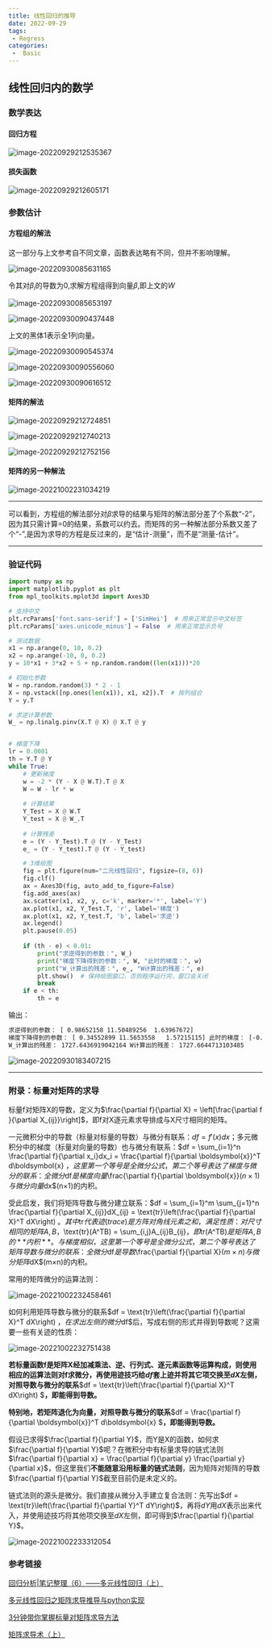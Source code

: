 ```yaml
---
title: 线性回归的推导
date: 2022-09-29
tags:
 - Regress
categories:
 -  Basic
---
```


## 线性回归内的数学

### 数学表达

#### 回归方程

![image-20220929212535367](http://imagebed.krins.cloud/api/image/6P282662.png)

#### 损失函数

![image-20220929212605171](http://imagebed.krins.cloud/api/image/XJLZND8N.png)

### 参数估计

#### 方程组的解法

这一部分与上文参考自不同文章，函数表达略有不同，但并不影响理解。

![image-20220930085631165](http://imagebed.krins.cloud/api/image/J620866P.png)

令其对$\beta_i$的导数为0,求解方程组得到向量$\beta$,即上文的$W$

![image-20220930085653197](http://imagebed.krins.cloud/api/image/NZNPZ6N4.png)

![image-20220930090437448](http://imagebed.krins.cloud/api/image/8PN222LR.png)

上文的黑体1表示全1列向量。

![image-20220930090545374](http://imagebed.krins.cloud/api/image/4TH468F2.png)

![image-20220930090556060](http://imagebed.krins.cloud/api/image/404R0L0T.png)

![image-20220930090616512](http://imagebed.krins.cloud/api/image/86446X4N.png)

#### 矩阵的解法

![image-20220929212724851](http://imagebed.krins.cloud/api/image/LVRDHJ28.png)

![image-20220929212740213](http://imagebed.krins.cloud/api/image/64JD8J20.png)

![image-20220929212752156](http://imagebed.krins.cloud/api/image/00022R4R.png)

#### 矩阵的另一种解法

![image-20221002231034219](http://imagebed.krins.cloud/api/image/H486L6J2.png)

---

可以看到，方程组的解法部分对$\beta$求导的结果与矩阵的解法部分差了个系数“-2”，因为其只需计算=0的结果，系数可以约去。而矩阵的另一种解法部分系数又差了个“-”,是因为求导的方程是反过来的，是“估计-测量”，而不是“测量-估计”。

---

### 验证代码

```python
import numpy as np
import matplotlib.pyplot as plt
from mpl_toolkits.mplot3d import Axes3D

# 支持中文
plt.rcParams['font.sans-serif'] = ['SimHei']  # 用来正常显示中文标签
plt.rcParams['axes.unicode_minus'] = False  # 用来正常显示负号

# 测试数据
x1 = np.arange(0, 10, 0.2)
x2 = np.arange(-10, 0, 0.2)
y = 10*x1 + 3*x2 + 5 + np.random.random((len(x1)))*20

# 初始化参数
W = np.random.random(3) * 2 - 1
X = np.vstack([np.ones(len(x1)), x1, x2]).T  # 按列组合
Y = y.T

# 求逆计算参数
W_ = np.linalg.pinv(X.T @ X) @ X.T @ y


# 梯度下降
lr = 0.0001
th = Y.T @ Y
while True:
    # 更新梯度
    w = -2 * (Y - X @ W.T).T @ X
    W = W - lr * w
    
    # 计算结果
    Y_Test = X @ W.T
    Y_test = X @ W_.T
    
    # 计算残差
    e = (Y - Y_Test).T @ (Y - Y_Test)
    e_ = (Y - Y_test).T @ (Y - Y_test)

    # 3维绘图
    fig = plt.figure(num="二元线性回归", figsize=(8, 6))
    fig.clf()
    ax = Axes3D(fig, auto_add_to_figure=False)
    fig.add_axes(ax)
    ax.scatter(x1, x2, y, c='k', marker='*', label='Y')
    ax.plot(x1, x2, Y_Test.T, 'r', label='梯度')
    ax.plot(x1, x2, Y_test.T, 'b', label='求逆')
    ax.legend()
    plt.pause(0.05)
    
    if (th - e) < 0.01:
        print("求逆得到的参数：", W_)
        print("梯度下降得到的参数：", W, "此时的梯度：", w)
        print("W_计算出的残差：", e_, "W计算出的残差：", e)
        plt.show()  # 保持绘图窗口，否则程序运行完，窗口会关闭
        break
    if e < th:
        th = e

```

输出：

```bash
求逆得到的参数： [ 0.98652158 11.50489256  1.63967672]
梯度下降得到的参数： [ 0.34552899 11.5653558   1.57215115] 此时的梯度： [-0.04107174 -7.25936784 -6.8486504 ]
W_计算出的残差： 1727.6436919042164 W计算出的残差： 1727.6644713103485
```

![image-20220930183407215](http://imagebed.krins.cloud/api/image/0N804088.png)

---

### 附录：标量对矩阵的求导

标量f对矩阵X的导数，定义为$\frac{\partial f}{\partial X} = \left[\frac{\partial f }{\partial X_{ij}}\right]$，即f对X逐元素求导排成与X尺寸相同的矩阵。

一元微积分中的导数（标量对标量的导数）与微分有联系：$df = f'(x)dx$；多元微积分中的梯度（标量对向量的导数）也与微分有联系：$df = \sum_{i=1}^n \frac{\partial f}{\partial x_i}dx_i = \frac{\partial f}{\partial \boldsymbol{x}}^T d\boldsymbol{x} $，这里第一个等号是全微分公式，第二个等号表达了梯度与微分的联系：全微分$df$是梯度向量$\frac{\partial f}{\partial \boldsymbol{x}}$(n×1)与微分向量$dx$(n×1)的内积。

受此启发，我们将矩阵导数与微分建立联系：$df = \sum_{i=1}^m \sum_{j=1}^n \frac{\partial f}{\partial X_{ij}}dX_{ij} = \text{tr}\left(\frac{\partial f}{\partial X}^T dX\right) $。其中$tr$代表迹(trace)是方阵对角线元素之和，满足性质：对尺寸相同的矩阵A,B，$\text{tr}(A^TB) = \sum_{i,j}A_{ij}B_{ij}$，即$tr(A^TB)$是矩阵A,B的**内积**。与梯度相似，这里第一个等号是全微分公式，第二个等号表达了矩阵导数与微分的联系：全微分$df$是导数$\frac{\partial f}{\partial X}$(m×n)与微分矩阵$dX$(m×n)的内积。

常用的矩阵微分的运算法则：

![image-20221002232458461](http://imagebed.krins.cloud/api/image/00D88J04.png)

如何利用矩阵导数与微分的联系$df = \text{tr}\left(\frac{\partial f}{\partial X}^T dX\right) $，在求出左侧的微分$df$后，写成右侧的形式并得到导数呢？这需要一些有关迹的性质：

![image-20221002232751438](http://imagebed.krins.cloud/api/image/JL04X408.png)

**若标量函数f是矩阵X经加减乘法、逆、行列式、逐元素函数等运算构成，则使用相应的运算法则对f求微分，再使用迹技巧给$df$套上迹并将其它项交换至$dX$左侧，对照导数与微分的联系**$df = \text{tr}\left(\frac{\partial f}{\partial X}^T dX\right) $**，即能得到导数。**

**特别地，若矩阵退化为向量，对照导数与微分的联系**$df = \frac{\partial f}{\partial \boldsymbol{x}}^T d\boldsymbol{x} $**，即能得到导数。**

假设已求得$\frac{\partial f}{\partial Y}$，而Y是X的函数，如何求$\frac{\partial f}{\partial Y}$呢？在微积分中有标量求导的链式法则$\frac{\partial f}{\partial x} = \frac{\partial f}{\partial y} \frac{\partial y}{\partial x}$，但这里我们**不能随意沿用标量的链式法则**，因为矩阵对矩阵的导数$\frac{\partial f}{\partial Y}$截至目前仍是未定义的。

链式法则的源头是微分。我们直接从微分入手建立复合法则：先写出$df = \text{tr}\left(\frac{\partial f}{\partial Y}^T dY\right)$，再将$dY$用$dX$表示出来代入，并使用迹技巧将其他项交换至$dX$左侧，即可得到$\frac{\partial f}{\partial Y}$。

![image-20221002233312054](http://imagebed.krins.cloud/api/image/60LHVT4T.png)

### 参考链接

[回归分析|笔记整理（6）——多元线性回归（上）](https://zhuanlan.zhihu.com/p/48541799)

[多元线性回归之矩阵求导推导与python实现](https://blog.csdn.net/qq_39545674/article/details/109630314)

[3分钟带你掌握标量对矩阵求导方法](https://mp.weixin.qq.com/s/txRNKUXMVKv3nm0jftqjRg)

[矩阵求导术（上）](https://zhuanlan.zhihu.com/p/24709748)
